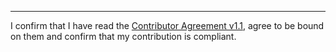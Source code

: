 

______________________________________
I confirm that I have read the [Contributor Agreement v1.1](https://github.com/tegonal/gt/blob/v1.0.1/.github/Contributor%20Agreement.txt), agree to be bound on them and confirm that my contribution is compliant.
